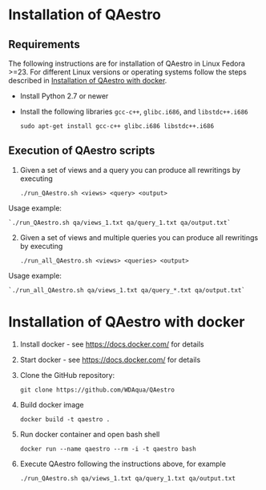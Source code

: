 # Installation of QAestro
## Requirements
The following instructions are for installation of QAestro in Linux Fedora >=23. For different Linux versions or operating systems follow the steps described in [Installation of QAestro with docker](#installation-of-qaestro-with-docker).
- Install Python 2.7 or newer
- Install the following libraries `gcc-c++`, `glibc.i686`, and `libstdc++.i686`

    `sudo apt-get install gcc-c++ glibc.i686 libstdc++.i686`

## Execution of QAestro scripts
1. Given a set of views and a query you can produce all rewritings by executing

    `./run_QAestro.sh <views> <query> <output>`

Usage example:

    `./run_QAestro.sh qa/views_1.txt qa/query_1.txt qa/output.txt`

2. Given a set of views and multiple queries you can produce all rewritings by executing

    `./run_all_QAestro.sh <views> <queries> <output>`

Usage example:

    `./run_all_QAestro.sh qa/views_1.txt qa/query_*.txt qa/output.txt`

# Installation of QAestro with docker
1. Install docker - see <https://docs.docker.com/> for details
2. Start docker - see <https://docs.docker.com/> for details
3. Clone the GitHub repository:

    `git clone https://github.com/WDAqua/QAestro`
4. Build docker image

    `docker build -t qaestro .`
5. Run docker container and open bash shell

    `docker run --name qaestro --rm -i -t qaestro bash`
6. Execute QAestro following the instructions above, for example

    `./run_QAestro.sh qa/views_1.txt qa/query_1.txt qa/output.txt`
